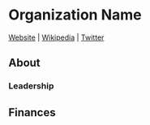 # Organization Name

[Website]() | [Wikipedia]() |  [Twitter]()

## About

### Leadership

## Finances

